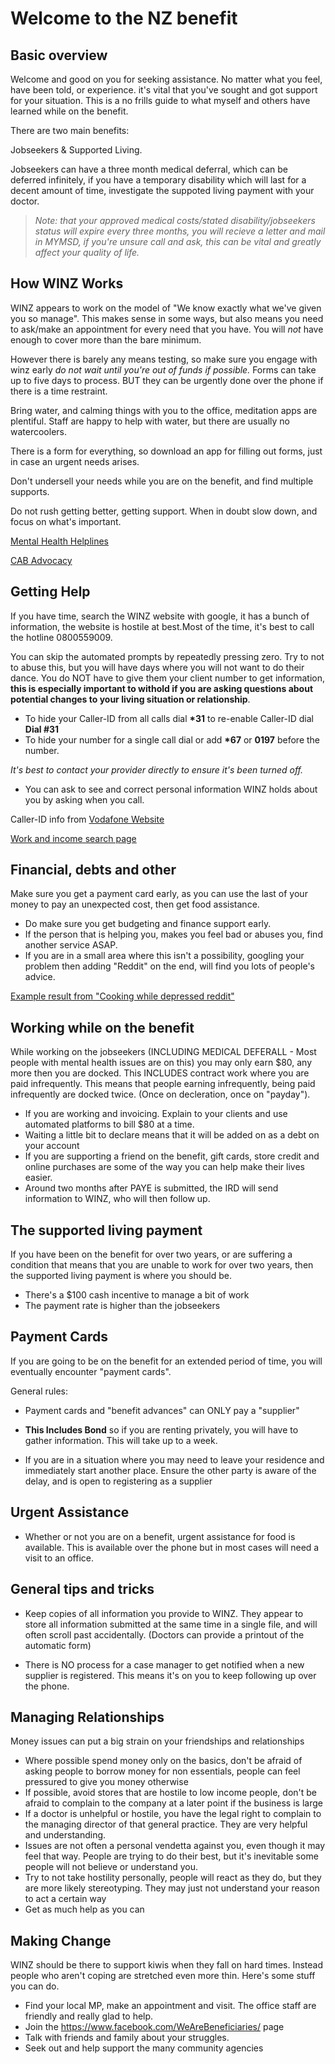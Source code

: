 # Welcome to the NZ benefit


## Basic overview 
Welcome and good on you for seeking assistance. No matter what you feel, have been told, or experience. it's vital that you've sought and got support for your situation. This is a no frills guide to what myself and others have learned while on the benefit.

There are two main benefits: 

Jobseekers & Supported Living.

Jobseekers can have a three month medical deferral, which can be deferred infinitely, if you have a temporary disability which will last for a decent amount of time, investigate the suppoted living payment with your doctor.

> *Note: that your approved medical costs/stated disability/jobseekers status will expire every three months, you will recieve a letter and mail in MYMSD, if you're unsure call and ask, this can be vital and greatly affect your quality of life.*
> 

## How WINZ Works
WINZ appears to work on the model of "We know exactly what we've given you so manage". This makes sense in some ways, but also means you need to ask/make an appointment for every need that you have. You will *not* have enough to cover more than the bare minimum. 

However there  is barely any means testing, so make sure you engage with winz early *do not wait until you're out of funds if possible.* Forms can take up to five days to process. BUT they can be urgently done over the phone if there is a time restraint.

Bring water, and calming things with you to the office, meditation apps are plentiful. Staff are happy to help with water, but there are usually no watercoolers. 

There is a form for everything, so download an app for filling out forms, just in case an urgent needs arises. 

Don't undersell your needs while you are on the benefit, and find multiple supports. 

Do not rush getting better, getting support. When in doubt slow down, and focus on what's important.


[Mental Health Helplines](https://www.mentalhealth.org.nz/get-help/in-crisis/helplines/)

[CAB Advocacy](www.cab.org.nz/vat/money/ben/Pages/BeneficiaryAdvocacy.aspx)

## Getting Help
If you have time, search the WINZ website with google, it has a bunch of information, the website is hostile at best.Most of the time, it's best to call the hotline 0800559009. 

You can skip the automated prompts by repeatedly pressing zero. Try to not to abuse this, but you will have days where you will not want to do their dance. You do NOT have to give them your client number to get information, **this is especially important to withold if you are asking questions about potential changes to your living situation or relationship**. 


* To hide your Caller-ID from all calls dial **\*31**  to re-enable Caller-ID dial **Dial #31**
* To hide your number for a single call dial or add **\*67** or **0197** before the number.

*It's best to contact your provider directly to ensure it's been turned off.*

* You can ask to see and correct personal information WINZ holds about you by asking when you call. 

Caller-ID info from [Vodafone Website](http://help.vodafone.co.nz/app/answers/detail/a_id/28155/~/vodafone-one-business%3A-hide-or-show-your-caller-id)

[Work and income search page](https://www.workandincome.govt.nz/search?output=xml_no_dtd&proxystylesheet=workandincome&getfields=description&client=workandincome&site=workandincome&q=&Submit=)


## Financial, debts and other
Make sure you get a payment card early, as you can use the last of your money to pay an unexpected cost, then get food assistance.
* Do make sure you get budgeting and finance support early. 
* If the person that is helping you, makes you feel bad or abuses you, find another service ASAP. 
* If you are in a small area where this isn't a possibility, googling your problem then adding "Reddit" on the end, will find you lots of people's advice. 

[Example result from "Cooking while depressed reddit"
](https://www.reddit.com/r/EatCheapAndHealthy/comments/606bsu/cheap_healthy_easy_meals_to_make_when_youre/)



## Working while on the benefit 
While working on the jobseekers (INCLUDING MEDICAL DEFERALL - Most people with mental health issues are on this) you may only earn $80, any more then you are docked. This INCLUDES contract work where you are paid infrequently. This means that people earning infrequently, being paid infrequently are docked twice. (Once on decleration, once on "payday").
* If you are working and invoicing. Explain to your clients and use automated platforms to bill $80 at a time. 
* Waiting a little bit to declare means that it will be added on as a debt on your account
* If you are supporting a friend on the benefit, gift cards, store credit and online purchases are some of the way you can help make their lives easier. 
* Around two months after PAYE is submitted, the IRD will send information to WINZ, who will then follow up. 


## The supported living payment

If you have been on the benefit for over two years, or are suffering a condition that means that you are unable to work for over two years, then the supported living payment is where you should be. 
  
* There's a $100 cash incentive to manage a bit of work
* The payment rate is higher than the jobseekers
  

## Payment Cards

  
If you are going to be on the benefit for an extended period of time, you will eventually encounter "payment cards".

  

General rules:

  

 * Payment cards and "benefit advances" can ONLY pay a "supplier"

 *   **This Includes Bond** so if you are renting privately, you will have to gather information. This will take up to a week.

 * If you are in a situation where you may need to leave your residence and immediately start another place. Ensure the other party is aware of the delay, and is open to registering as a supplier

  

## Urgent Assistance

* Whether or not you are on a benefit, urgent assistance for food is available. This is available over the phone but in most cases will need a visit to an office.

  

## General tips and tricks

  

* Keep copies of all information you provide to WINZ. They appear to store all information submitted at the same time in a single file, and will often scroll past accidentally. (Doctors can provide a printout of the automatic form)

* There is NO process for a case manager to get notified when a new supplier is registered. This means it's on you to keep following up over the phone. 

  
## Managing Relationships

Money issues can put a big strain on your friendships and relationships

* Where possible spend money only on the basics, don't be afraid of asking people to borrow money for non essentials, people can feel pressured to give you money otherwise
* If possible, avoid stores that are hostile to low income people, don't be afraid to complain to the company at a later point if the business is large
* If a doctor is unhelpful or hostile, you have the legal right to complain to the managing director of that general practice. They are very helpful and understanding. 
* Issues are not often a personal vendetta against you, even though it may feel that way. People are trying to do their best, but it's inevitable some people will not believe or understand you. 
* Try to not take hostility personally, people will react as they do, but they are more likely stereotyping. They may just not understand your reason to act a certain way
* Get as much help as you can
  
  
  
  
## Making Change

WINZ should be there to support kiwis when they fall on hard times. Instead people who aren't coping are stretched even more thin. Here's some stuff you can do.

* Find your local MP, make an appointment and visit. The office staff are friendly and really glad to help.
* Join the https://www.facebook.com/WeAreBeneficiaries/ page
* Talk with friends and family about your struggles. 
* Seek out and help support the many community agencies

